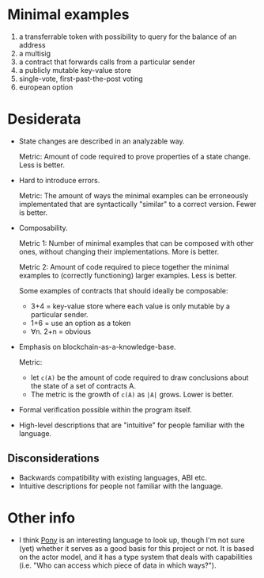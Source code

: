 # Minimal examples

1. a transferrable token with possibility to query for the balance of an address
1. a multisig
1. a contract that forwards calls from a particular sender
1. a publicly mutable key-value store
1. single-vote, first-past-the-post voting
1. european option


# Desiderata

* State changes are described in an analyzable way.

  Metric: Amount of code required to prove properties of a state change. Less is better.

* Hard to introduce errors.

  Metric: The amount of ways the minimal examples can be erroneously implementated that are syntactically "similar" to a correct version. Fewer is better.

* Composability.

  Metric 1: Number of minimal examples that can be composed with other ones, without changing their implementations. More is better.

  Metric 2: Amount of code required to piece together the minimal examples to (correctly functioning) larger examples. Less is better.

  Some examples of contracts that should ideally be composable:
  * 3+4 = key-value store where each value is only mutable by a particular sender.
  * 1+6 = use an option as a token
  * ∀n. 2+n = obvious

* Emphasis on blockchain-as-a-knowledge-base.

  Metric:
    * let `c(A)` be the amount of code required to draw conclusions about the state of a set of contracts A.
    * The metric is the growth of `c(A)` as `|A|` grows. Lower is better.

* Formal verification possible within the program itself.

* High-level descriptions that are "intuitive" for people familiar with the language.


## Disconsiderations

* Backwards compatibility with existing languages, ABI etc.
* Intuitive descriptions for people not familiar with the language. 

# Other info

* I think [Pony](https://www.ponylang.org/) is an interesting language to look up, though I'm not sure (yet) whether it serves as a good basis for this project or not. It is based on the actor model, and it has a type system that deals with capabilities (i.e. "Who can access which piece of data in which ways?").